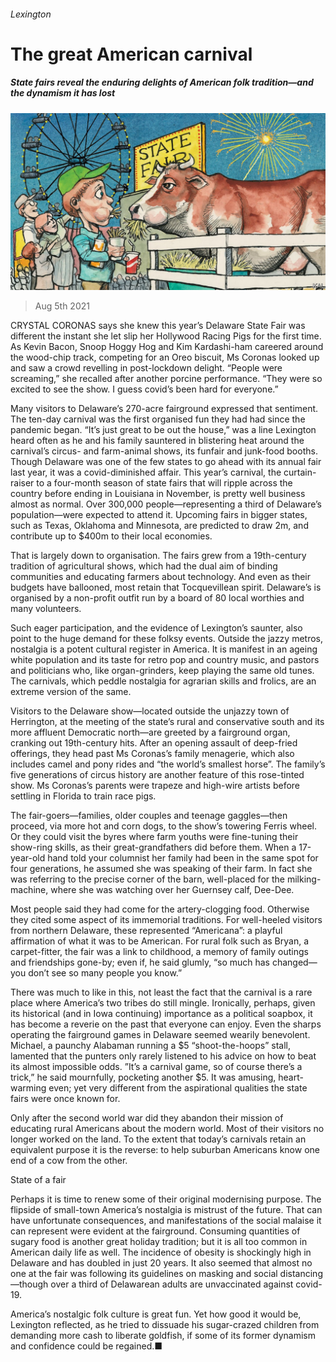 ###### Lexington

# The great American carnival 

##### State fairs reveal the enduring delights of American folk tradition—and the dynamism it has lost 

![image](images/20210807_USD000_0.jpg) 

> Aug 5th 2021 

CRYSTAL CORONAS says she knew this year’s Delaware State Fair was different the instant she let slip her Hollywood Racing Pigs for the first time. As Kevin Bacon, Snoop Hoggy Hog and Kim Kardashi-ham careered around the wood-chip track, competing for an Oreo biscuit, Ms Coronas looked up and saw a crowd revelling in post-lockdown delight. “People were screaming,” she recalled after another porcine performance. “They were so excited to see the show. I guess covid’s been hard for everyone.”

Many visitors to Delaware’s 270-acre fairground expressed that sentiment. The ten-day carnival was the first organised fun they had had since the pandemic began. “It’s just great to be out the house,” was a line Lexington heard often as he and his family sauntered in blistering heat around the carnival’s circus- and farm-animal shows, its funfair and junk-food booths. Though Delaware was one of the few states to go ahead with its annual fair last year, it was a covid-diminished affair. This year’s carnival, the curtain-raiser to a four-month season of state fairs that will ripple across the country before ending in Louisiana in November, is pretty well business almost as normal. Over 300,000 people—representing a third of Delaware’s population—were expected to attend it. Upcoming fairs in bigger states, such as Texas, Oklahoma and Minnesota, are predicted to draw 2m, and contribute up to $400m to their local economies.


That is largely down to organisation. The fairs grew from a 19th-century tradition of agricultural shows, which had the dual aim of binding communities and educating farmers about technology. And even as their budgets have ballooned, most retain that Tocquevillean spirit. Delaware’s is organised by a non-profit outfit run by a board of 80 local worthies and many volunteers.

Such eager participation, and the evidence of Lexington’s saunter, also point to the huge demand for these folksy events. Outside the jazzy metros, nostalgia is a potent cultural register in America. It is manifest in an ageing white population and its taste for retro pop and country music, and pastors and politicians who, like organ-grinders, keep playing the same old tunes. The carnivals, which peddle nostalgia for agrarian skills and frolics, are an extreme version of the same.

Visitors to the Delaware show—located outside the unjazzy town of Herrington, at the meeting of the state’s rural and conservative south and its more affluent Democratic north—are greeted by a fairground organ, cranking out 19th-century hits. After an opening assault of deep-fried offerings, they head past Ms Coronas’s family menagerie, which also includes camel and pony rides and “the world’s smallest horse”. The family’s five generations of circus history are another feature of this rose-tinted show. Ms Coronas’s parents were trapeze and high-wire artists before settling in Florida to train race pigs.

The fair-goers—families, older couples and teenage gaggles—then proceed, via more hot and corn dogs, to the show’s towering Ferris wheel. Or they could visit the byres where farm youths were fine-tuning their show-ring skills, as their great-grandfathers did before them. When a 17-year-old hand told your columnist her family had been in the same spot for four generations, he assumed she was speaking of their farm. In fact she was referring to the precise corner of the barn, well-placed for the milking-machine, where she was watching over her Guernsey calf, Dee-Dee.

Most people said they had come for the artery-clogging food. Otherwise they cited some aspect of its immemorial traditions. For well-heeled visitors from northern Delaware, these represented “Americana”: a playful affirmation of what it was to be American. For rural folk such as Bryan, a carpet-fitter, the fair was a link to childhood, a memory of family outings and friendships gone-by; even if, he said glumly, “so much has changed—you don’t see so many people you know.”

There was much to like in this, not least the fact that the carnival is a rare place where America’s two tribes do still mingle. Ironically, perhaps, given its historical (and in Iowa continuing) importance as a political soapbox, it has become a reverie on the past that everyone can enjoy. Even the sharps operating the fairground games in Delaware seemed wearily benevolent. Michael, a paunchy Alabaman running a $5 “shoot-the-hoops” stall, lamented that the punters only rarely listened to his advice on how to beat its almost impossible odds. ”It’s a carnival game, so of course there’s a trick,” he said mournfully, pocketing another $5. It was amusing, heart-warming even; yet very different from the aspirational qualities the state fairs were once known for.

Only after the second world war did they abandon their mission of educating rural Americans about the modern world. Most of their visitors no longer worked on the land. To the extent that today’s carnivals retain an equivalent purpose it is the reverse: to help suburban Americans know one end of a cow from the other.

State of a fair

Perhaps it is time to renew some of their original modernising purpose. The flipside of small-town America’s nostalgia is mistrust of the future. That can have unfortunate consequences, and manifestations of the social malaise it can represent were evident at the fairground. Consuming quantities of sugary food is another great holiday tradition; but it is all too common in American daily life as well. The incidence of obesity is shockingly high in Delaware and has doubled in just 20 years. It also seemed that almost no one at the fair was following its guidelines on masking and social distancing—though over a third of Delawarean adults are unvaccinated against covid-19.

America’s nostalgic folk culture is great fun. Yet how good it would be, Lexington reflected, as he tried to dissuade his sugar-crazed children from demanding more cash to liberate goldfish, if some of its former dynamism and confidence could be regained.■

